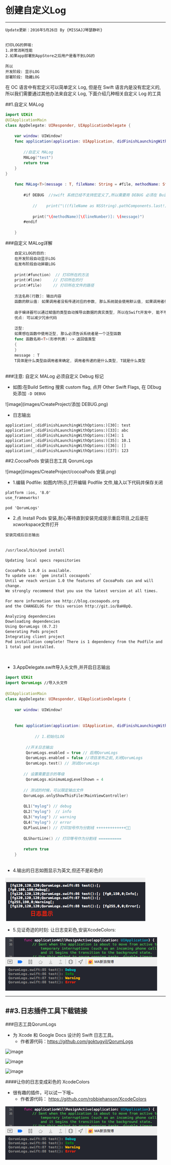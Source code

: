 # 创建自定义Log
----
```objc
Update更新：2016年5月26日 By {MISSAJJ琴瑟静听}
  
```

 
    打印LOG的弊端:
    1.非常消耗性能
    2.如果app部署到AppStore之后用户是看不到LOG的
    
    所以
    开发阶段: 显示LOG
    部署阶段: 隐藏LOG
 
在 OC 语言中有宏定义可以简单定义 Log, 但是在 Swift 语言内是没有宏定义的, 所以我们需要通过其他办法来自定义 Log, 下面介绍几种相关自定义 Log 的工具

##1.自定义 MALog

```swift
import UIKit 
@UIApplicationMain
class AppDelegate: UIResponder, UIApplicationDelegate { 

    var window: UIWindow? 
    func application(application: UIApplication, didFinishLaunchingWithOptions launchOptions: [NSObject: AnyObject]?) -> Bool {
     
        //自定义 MALog
        MALog("test")  
        return true
    }
} 
   
    func MALog<T>(message : T, fileName: String = #file, methodName: String = #function, lineNumber: Int = #line)  {
        
        #if DEBUG  //swift 系统已经不支持宏定义了,所以需要用 DEBUG 必须在 Build Setting 搜索 custom flag, 点开 Other Swift Flags, 在 DEbug 处添加 `-D DEBUG`
            
            //    print("\((fileName as NSString).pathComponents.last!).\(methodName)[\(lineNumber)]:\(message)")
            
            print("\(methodName)[\(lineNumber)]: \(message)")
        #endif
        
    }
 ```
 
 ###自定义 MALog详解
 ```Swift
     自定义LOG的目的:
     在开发阶段自动显示LOG
     在发布阶段自动屏蔽LOG
     
     print(#function)  // 打印所在的方法
     print(#line)     // 打印所在的行
     print(#file)     // 打印所在文件的路径
     
     方法名称[行数]: 输出内容
     函数的默认值: 如果调用者没有传递对应的参数, 那么系统就会使用默认值, 如果调用者传递了参数, 那么就会使用传递的参数
     
     由于编译器可以通过赋值的类型自动推导出数据的真实类型, 所以在Swift开发中, 能不写数据类型就不写数据类型
     优点: 可以减少冗余代码
     
     泛型:
     如果想在函数中使用泛型, 那么必须告诉系统者是一个泛型函数
     func 函数名称<T>(形参列表) -> 返回值类型
     {
     }
     message : T
     T具体是什么类型由调用者来确定, 调用者传递的是什么类型, T就是什么类型
  
```

###注意: 自定义 MALog 必须自定义 Debug 标记

- 如图:在Build Setting 搜索 custom flag, 点开 Other Swift Flags, 在 DEbug 处添加 `-D DEBUG`

![image](images/CreateProject/添加 DEBUG.png)

- 日志输出

```
application(_:didFinishLaunchingWithOptions:)[30]: test
application(_:didFinishLaunchingWithOptions:)[33]: abc
application(_:didFinishLaunchingWithOptions:)[34]: 1
application(_:didFinishLaunchingWithOptions:)[35]: 10.1
application(_:didFinishLaunchingWithOptions:)[36]: []
application(_:didFinishLaunchingWithOptions:)[37]: 123
```

##2.CocoaPods 安装日志工具 QorumLogs

![image](images/CreateProject/cocoaPods 安装.png)

- 1.编辑 Podfile: 如图内1所示,打开编辑 Podfile 文件,输入以下代码并保存关闭


```
platform :ios, '8.0'
use_frameworks!

pod 'QorumLogs'
```

- 2.点 Install Pods 安装,耐心等待直到安装完成提示重启项目,之后是在xcworkspace文件打开

```
安装完成后日志输出


/usr/local/bin/pod install

Updating local specs repositories

CocoaPods 1.0.0 is available.
To update use: `gem install cocoapods`
Until we reach version 1.0 the features of CocoaPods can and will change.
We strongly recommend that you use the latest version at all times.

For more information see http://blog.cocoapods.org
and the CHANGELOG for this version http://git.io/BaH8pQ.

Analyzing dependencies
Downloading dependencies
Using QorumLogs (0.7.2)
Generating Pods project
Integrating client project
Pod installation complete! There is 1 dependency from the Podfile and 1 total pod installed.



```

- 3.AppDelegate.swift导入头文件,并开启日志输出


```Swift
import UIKit
import QorumLogs //导入头文件

@UIApplicationMain
class AppDelegate: UIResponder, UIApplicationDelegate {

    var window: UIWindow?


    func application(application: UIApplication, didFinishLaunchingWithOptions launchOptions: [NSObject: AnyObject]?) -> Bool {
        
             // 1.初始化LOG
             
         //开关日志输出
         QorumLogs.enabled = true // 启用QorumLogs
         QorumLogs.enabled = false //项目发布之前,关闭QorumLogs
         QorumLogs.test() // 测试QorumLogs
        
        // 设置需要显示的等级
         QorumLogs.minimumLogLevelShown = 4
        
        // 测试的时候，可以限定输出文件
        QorumLogs.onlyShowThisFile(MainViewController)
        
        QL1("mylog") // debug
        QL2("mylog")  // info
        QL3("mylog") // warning
        QL4("mylog") // error
        QLPlusLine() // 打印加号作为分割线 +++++++++++++ 

        QLShortLine() // 打印等号作为分割线 ==========
        
        return true
    }
    
```
- 4.输出的日志如图显示为英文,但还不是彩色的


![image](images/CreateProject/日志显示.png)

- 5.见证奇迹的时刻: 让日志变彩色,安装XcodeColors:

![image](images/CreateProject/彩色日志.png)


----

##3.日志插件工具下载链接
---
###日志工具QorumLogs

- 为 Xcode 和 Google Docs 设计的 Swift 日志工具。
  - 作者源代码：https://github.com/goktugyil/QorumLogs


![image](https://camo.githubusercontent.com/c3ee4351e7a0b12e3fa4f918571bdb5c317a22d6/687474703a2f2f692e696d6775722e636f6d2f3367504a4861592e676966)

![image](https://camo.githubusercontent.com/97070f770e55da7d42bae435cfc027b9ec84901a/687474703a2f2f692e696d6775722e636f6d2f537a78545879762e706e67)

![image](https://camo.githubusercontent.com/2fc12517298757e8e188e9265d7166d2bfac324e/687474703a2f2f692e696d6775722e636f6d2f4b374f577142772e676966)

####让你的日志变成彩色的 XcodeColors
- 很有趣的插件，可以试一下哦~
  - 作者源代码： https://github.com/robbiehanson/XcodeColors


![image](images/CreateProject/彩色日志.png)

